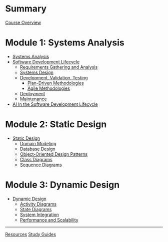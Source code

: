 # Summary

[Course Overview](./overview.md)

# Module 1: Systems Analysis

- [Systems Analysis](./module1/_overview.md)
- [Software Development Lifecycle](./module1/sdlc.md)
    - [Requirements Gathering and Analysis](./module1/requirements.md)
    - [Systems Design](./module1/systems_design.md)
    - [Development, Validation, Testing](./module1/development.md)
        - [Plan-Driven Methodologies](./module1/plan_driven_methodologies.md)
        - [Agile Methodologies](./module1/agile_methodologies.md)
    - [Deployment](./module1/deployment.md)
    - [Maintenance](./module1/maintenance.md)
- [AI In the Software Development Lifecycle](./module1/ai_in_sdlc.md)

# Module 2: Static Design 
- [Static Design]()
    - [Domain Modeling]()
    - [Database Design]()
    - [Object-Oriented Design Patterns]()
    - [Class Diagrams]()
    - [Sequence Diagrams]()

# Module 3: Dynamic Design
- [Dynamic Design]()
    - [Activity Diagrams]()
    - [State Diagrams]()
    - [System Integration]()
    - [Performance and Scalability]()


---

[Resources](./resources.md)
[Study Guides]()
